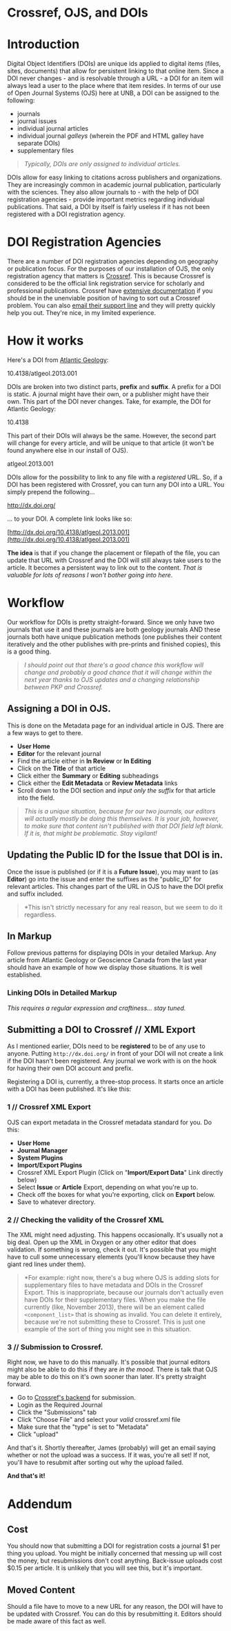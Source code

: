 # Crossref, OJS, and DOIs 

# Introduction
Digital Object Identifiers (DOIs) are unique ids applied to digital items (files, sites, documents) that allow for persistent linking to that online item. Since a DOI never changes - and is resolvable through a URL - a DOI for an item will always lead a user to the place where that item resides. In terms of our use of Open Journal Systems (OJS) here at UNB, a DOI can be assigned to the following:

- journals
- journal issues
- individual journal articles
- individual journal *galleys* (wherein the PDF and HTML galley have separate DOIs)
- supplementary files 

> *Typically, DOIs are only assigned to individual articles.*

DOIs allow for easy linking to citations across publishers and organizations. They are increasingly common in academic journal publication, particularly with the sciences. They also allow journals to - with the help of DOI registration agencies - provide important metrics regarding individual publications. That said, a DOI by itself is fairly useless if it has not been registered with a DOI registration agency. 

# DOI Registration Agencies
There are a number of DOI registration agencies depending on geography or publication focus. For the purposes of our installation of OJS, the only registration agency that matters is [Crossref](http://www.crossref.org/). This is because Crossref is considered to be the official link registration service for scholarly and professional publications. Crossref have [extensive documentation](http://help.crossref.org/#home) if you should be in the unenviable position of having to sort out a Crossref problem. You can also [email their support line](http://crossref.zendesk.com/anonymous_requests/new) and they will pretty quickly help you out. They're nice, in my limited experience. 

# How it works
Here's a DOI from [Atlantic Geology](http://journals.hil.unb.ca/index.php/ag/index):

10.4138/atlgeol.2013.001 

DOIs are broken into two distinct parts, **prefix** and **suffix**. A prefix for a DOI is static. A journal might have their own, or a publisher might have their own. This part of the DOI never changes. Take, for example, the DOI for Atlantic Geology: 

10.4138

This part of their DOIs will always be the same. However, the second part will change for every article, and will be unique to that article (it won't be found anywhere else in our install of OJS). 

atlgeol.2013.001

DOIs allow for the possibility to link to any file with a *registered* URL. So, if a DOI has been registered with Crossref, you can turn any DOI into a URL. You simply prepend the following... 

http://dx.doi.org/

... to your DOI. A complete link looks like so:

[http://dx.doi.org/10.4138/atlgeol.2013.001](http://dx.doi.org/10.4138/atlgeol.2013.001)

**The idea** is that if you change the placement or filepath of the file, you can update that URL with Crossref and the DOI will still always take users to the article. It becomes a persistent way to link out to the content. *That is valuable for lots of reasons I won't bother going into here*.

# Workflow
Our workflow for DOIs is pretty straight-forward. Since we only have two journals that use it and these journals are both geology journals AND these journals both have unique publication methods (one publishes their content iteratively and the other publishes with pre-prints and finished copies), this is a good thing. 

> *I should point out that there's a good chance this workflow will change and probably a good chance that it will change within the next year thanks to OJS updates and a changing relationship between PKP and Crossref.*

## Assigning a DOI in OJS.
This is done on the Metadata page for an individual article in OJS.  There are a few ways to get to there.

- **User Home**
- **Editor** for the relevant journal
- Find the article either in **In Review** or **In Editing**
- Click on the **Title** of that article
- Click either the **Summary** or **Editing** subheadings
- Click either the **Edit Metadata** or **Review Metadata** links
- Scroll down to the DOI section and *input only the suffix* for that article into the field. 

> *This is a unique situation, because for our two journals, our editors will actually mostly be doing this themselves. It is your job, however, to make sure that content isn't published with that DOI field left blank. If it is, that might be problematic. Stay vigilant!* 

## Updating the Public ID for the Issue that DOI is in. 
Once the issue is published (or if it is a **Future Issue**), you may want to (as **Editor**) go into the issue and enter the suffixes as the "public_ID" for relevant articles. This changes part of the URL in OJS to have the DOI prefix and suffix included.

> *This isn't strictly necessary for any real reason, but we seem to do it regardless. 

## In Markup
Follow previous patterns for displaying DOIs in your detailed Markup. Any article from Atlantic Geology or Geoscience Canada from the last year should have an example of how we display those situations. It is well established.

### Linking DOIs in Detailed Markup
*This requires a regular expression and craftiness... stay tuned.*

## Submitting a DOI to Crossref // XML Export
As I mentioned earlier, DOIs need to be **registered** to be of any use to anyone. Putting `http://dx.doi.org/` in front of your DOI will not create a link if the DOI hasn't been registered. Any journal we work with is on the hook for having their own DOI account and prefix. 

Registering a DOI is, currently, a three-stop process. It starts once an article with a DOI has been published. It's like this:

### 1 // Crossref XML Export
OJS can export metadata in the Crossref metadata standard for you. Do this:

- **User Home**
- **Journal Manager**
- **System Plugins**
- **Import/Export Plugins**
- Crossref XML Export Plugin (Click on "**Import/Export Data**" Link directly below)
- Select **Issue** or **Article** Export, depending on what you're up to. 
- Check off the boxes for what you're exporting, click on **Export** below. 
- Save to whatever directory. 

### 2 // Checking the validity of the Crossref XML
The XML might need adjusting. This happens occasionally. It's usually not a big deal. Open up the XML in Oxygen or any other editor that does validation. If something is wrong, check it out. It's possible that you might have to cull some unnecessary elements (you'll know because they have giant red lines under them). 

> *For example: right now, there's a bug where OJS is adding slots for supplementary files to have metadata and DOIs in the Crossref Export. This is inappropriate, because our journals don't actually even have DOIs for their supplementary files. When you make the file currently (like, November 2013), there will be an element called `<component_list>` that is showing as invalid. You can delete it entirely, because we're not submitting these to Crossref. This is just one example of the sort of thing you might see in this situation. 

### 3 // Submission to Crossref. 
Right now, we have to do this manually. It's possible that journal editors might also be able to do this if they are *in the mood*. There is talk that OJS may be able to do this on it's own sooner than later. It's pretty straight forward. 

- Go to  [Crossref's backend](http://doi.crossref.org/servlet/useragent) for submission. 
- Login as the Required Journal
- Click the "Submissions" tab
- Click "Choose File" and select your *valid* crossref.xml file
- Make sure that the "type" is set to "Metadata"
- Click "upload" 

And that's it. Shortly thereafter, James (probably) will get an email saying whether or not the upload was a success. If it was, you're all set! If not, you'll have to resubmit after sorting out why the upload failed. 

**And that's it!**

# Addendum
## Cost
You should now that submitting a DOI for registration costs a journal $1 per thing you upload. You might be initially concerned that messing up will cost the money, but resubmissions don't cost anything. Back-issue uploads cost $0.15 per article. It is unlikely that you will see this, but it's important. 

## Moved Content
Should a file have to move to a new URL for any reason, the DOI will have to be updated with Crossref. You can do this by resubmitting it. Editors should be made aware of this fact as well. 
